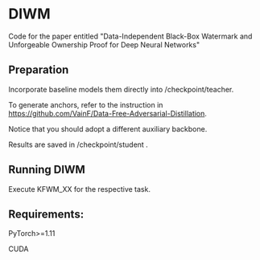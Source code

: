 # DIWM
Code for the paper entitled "Data-Independent Black-Box Watermark and Unforgeable Ownership Proof for Deep Neural Networks"

## Preparation
Incorporate baseline models them directly into /checkpoint/teacher.

To generate anchors, refer to the instruction in https://github.com/VainF/Data-Free-Adversarial-Distillation. 

Notice that you should adopt a different auxiliary backbone. 

Results are saved in /checkpoint/student .

## Running DIWM
Execute KFWM_XX for the respective task. 

## Requirements:
PyTorch>=1.11

CUDA

